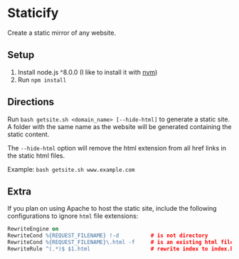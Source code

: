 # Staticify
Create a static mirror of any website. 

## Setup
1. Install node.js ^8.0.0 (I like to install it with [nvm](https://github.com/creationix/nvm#installation))
2. Run `npm install`

## Directions
Run `bash getsite.sh <domain_name> [--hide-html]` to generate a static site. A folder with the same name as the website will be generated containing the static content.

The `--hide-html` option will remove the html extension from all href links in the static html files.

Example: `bash getsite.sh www.example.com`

## Extra
If you plan on using Apache to host the static site, include the following configurations to ignore `html` file extensions:
```Apache
RewriteEngine on
RewriteCond %{REQUEST_FILENAME} !-d          # is not directory
RewriteCond %{REQUEST_FILENAME}\.html -f     # is an existing html file
RewriteRule ^(.*)$ $1.html                   # rewrite index to index.html
```
